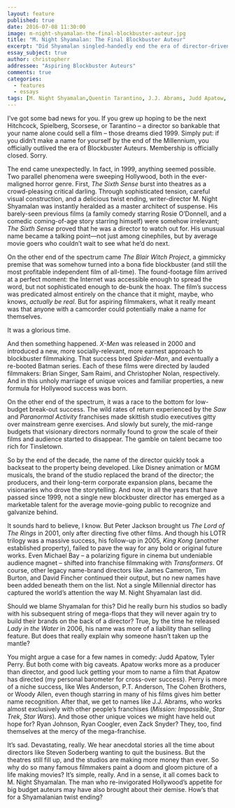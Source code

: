 ```yaml
---
layout: feature
published: true
date: 2016-07-08 11:30:00
image: m-night-shyamalan-the-final-blockbuster-auteur.jpg
title: "M. Night Shyamalan: The Final Blockbuster Auteur"
excerpt: "Did Shyamalan singled-handedly end the era of director-driven blockbusters, or was he just the last member of the club?"
essay_subject: true
author: christopherr
addressee: "Aspiring Blockbuster Auteurs"
comments: true
categories:
  - features
  - essays
tags: [M. Night Shyamalan,Quentin Tarantino, J.J. Abrams, Judd Apatow, Steven Spielberg,Peter Jackson,blockbusters,]
---
```

I’ve got some bad news for you. If you grew up hoping to be the next Hitchcock, Spielberg, Scorsese, or Tarantino – a director so bankable that your name alone could sell a film – those dreams died 1999. Simply put: if you didn’t make a name for yourself by the end of the Millennium, you officially outlived the era of Blockbuster Auteurs. Membership is officially closed. Sorry.

The end came unexpectedly. In fact, in 1999, anything seemed possible. Two parallel phenomena were sweeping Hollywood, both in the ever-maligned horror genre. First, _The Sixth Sense_ burst into theatres as a crowd-pleasing critical darling. Through sophisticated tension, careful visual construction, and a delicious twist ending, writer-director M. Night Shyamalan was instantly heralded as a master architect of suspense. His barely-seen previous films (a family comedy starring Rosie O’Donnell, and a comedic coming-of-age story starring himself) were somehow irrelevant; _The Sixth Sense_ proved that he was a director to watch out for. His unusual name became a talking point—not just among cinephiles, but by average movie goers who couldn’t wait to see what he’d do next. 

On the other end of the spectrum came _The Blair Witch Project_, a gimmicky premise that was somehow turned into a bona fide blockbuster (and still the most profitable independent film of all-time). The found-footage film arrived at a perfect moment: the Internet was accessible enough to spread the word, but not sophisticated enough to de-bunk the hoax. The film’s success was predicated almost entirely on the chance that it might, maybe, who knows, _actually be real_. But for aspiring filmmakers, what it really meant was that anyone with a camcorder could potentially make a name for themselves. 

It was a glorious time. 

And then something happened. _X-Men_ was released in 2000 and introduced a new, more socially-relevant, more earnest approach to blockbuster filmmaking. That success bred _Spider-Man_, and eventually a re-booted Batman series. Each of these films were directed by lauded filmmakers: Brian Singer, Sam Raimi, and Christopher Nolan, respectively. And in this unholy marriage of unique voices and familiar properties, a new formula for Hollywood success was born. 

On the other end of the spectrum, it was a race to the bottom for low-budget break-out success. The wild rates of return experienced by the _Saw_ and _Paranormal Activity_ franchises made skittish studio executives gitty over mainstream genre exercises. And slowly but surely, the mid-range budgets that visionary directors normally found to grow the scale of their films and audience started to disappear. The gamble on talent became too rich for Tinsletown. 

So by the end of the decade, the name of the director quickly took a backseat to the property being developed. Like Disney animation or MGM musicals, the brand of the studio replaced the brand of the director; the producers, and their long-term corporate expansion plans, became the visionaries who drove the storytelling. And now, in all the years that have passed since 1999, not a single new blockbuster director has emerged as a marketable talent for the average movie-going public to recognize and galvanize behind. 

It sounds hard to believe, I know. But Peter Jackson brought us _The Lord of The Rings_ in 2001, only after directing five other films. And though his LOTR trilogy was a massive success, his follow-up in 2005, _King Kong_ (another established property), failed to pave the way for any bold or original future works. Even Michael Bay – a polarizing figure in cinema but undeniable audience magnet – shifted into franchise filmmaking with _Transformers_. Of course, other legacy name-brand directors like James Cameron, Tim Burton, and David Fincher continued their output, but no new names have been added beneath them on the list. Not a single Millennial director has captured the world’s attention the way M. Night Shyamalan last did.

Should we blame Shyamalan for this? Did he really burn his studios so badly with his subsequent string of mega-flops that they will never again try to build their brands on the back of a director? True, by the time he released _Lady in the Water_ in 2006, his name was more of a liability than selling feature. But does that really explain why someone hasn’t taken up the mantle?

You might argue a case for a few names in comedy: Judd Apatow, Tyler Perry. But both come with big caveats. Apatow works more as a producer than director, and good luck getting your mom to name a film that Apatow has directed (my personal barometer for cross-over success). Perry is more of a niche success, like Wes Anderson, P.T. Anderson, The Cohen Brothers, or Woody Allen, even though starring in many of his films gives him better name recognition. After that, we get to names like J.J. Abrams, who works almost exclusively with other people’s franchises (_Mission: Impossible_, _Star Trek_, _Star Wars_). And those other unique voices we might have held out hope for? Ryan Johnson, Ryan Coogler, even Zack Snyder? They, too, find themselves at the mercy of the mega-franchise. 

It’s sad. Devastating, really. We hear anecdotal stories all the time about directors like Steven Soderberg wanting to quit the business. But the theatres still fill up, and the studios are making more money than ever. So why do so many famous filmmakers paint a doom and gloom picture of a life making movies? It’s simple, really. And in a sense, it all comes back to M. Night Shyamalan. The man who re-invigorated Hollywood’s appetite for big budget auteurs may have also brought about their demise. How’s that for a Shyamalanian twist ending? 